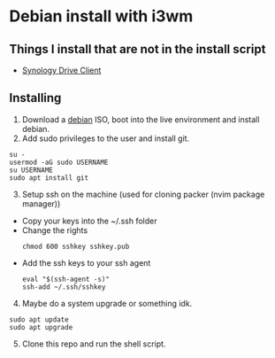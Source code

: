 # Debian install with i3wm

## Things I install that are not in the install script

- [Synology Drive Client](https://www.synology.com/en-id/support/download)

## Installing

1. Download a [debian](https://debian.org) ISO, boot into the live environment and install debian.
2. Add sudo privileges to the user and install git.
```shell
su -
usermod -aG sudo USERNAME
su USERNAME
sudo apt install git
```
3. Setup ssh on the machine (used for cloning packer (nvim package manager))
- Copy your keys into the ~/.ssh folder
- Change the rights
  ```shell
  chmod 600 sshkey sshkey.pub
  ```
- Add the ssh keys to your ssh agent
  ```shell
  eval "$(ssh-agent -s)"
  ssh-add ~/.ssh/sshkey
  ```
4. Maybe do a system upgrade or something idk.
```shell
sudo apt update
sudo apt upgrade
```
5. Clone this repo and run the shell script.

